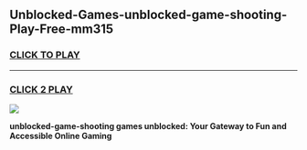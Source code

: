 
## Unblocked-Games-unblocked-game-shooting-Play-Free-mm315
<h3>
<a href="https://premium76.site?title=unblocked-game-shooting&ref=18A1">CLICK TO PLAY</a></h3>
<hr>

<h3>
<a href="https://premium76.site?title=unblocked-game-shooting&ref=18A1">CLICK 2 PLAY</a>
  
</h3>

<a href="https://premium76.site?title=unblocked-game-shooting&ref=18A1"><img src="https://clearcache.store/games.png"></a>


**unblocked-game-shooting games unblocked: Your Gateway to Fun and Accessible Online Gaming**

